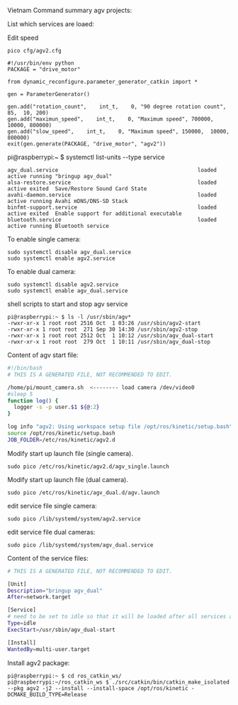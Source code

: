 Vietnam Command summary agv projects:

List which services are loaed:

Edit speed 
```
pico cfg/agv2.cfg

#!/usr/bin/env python
PACKAGE = "drive_motor"

from dynamic_reconfigure.parameter_generator_catkin import *

gen = ParameterGenerator()
 
gen.add("rotation_count",    int_t,    0, "90 degree rotation count", 85,  10, 200)
gen.add("maximun_speed",    int_t,    0, "Maximum speed", 700000,  10000, 800000)
gen.add("slow_speed",    int_t,    0, "Maximum speed", 150000,  10000, 800000)
exit(gen.generate(PACKAGE, "drive_motor", "agv2"))

```

pi@raspberrypi:~ $ systemctl list-units --type service
```UNIT                                                        LOAD   ACTIVE SUB     DESCRIPTION                              
agv_dual.service                                            loaded active running "bringup agv_dual"                       
alsa-restore.service                                        loaded active exited  Save/Restore Sound Card State            
avahi-daemon.service                                        loaded active running Avahi mDNS/DNS-SD Stack                  
binfmt-support.service                                      loaded active exited  Enable support for additional executable 
bluetooth.service                                           loaded active running Bluetooth service                        
```

To enable single camera:
```
sudo systemctl disable agv_dual.service
sudo systemctl enable agv2.service 
```
To enable dual camera:
```
sudo systemctl disable agv2.service
sudo systemctl enable agv_dual.service
```
shell scripts to start and stop agv service

```
pi@raspberrypi:~ $ ls -l /usr/sbin/agv*
-rwxr-xr-x 1 root root 2516 Oct  1 03:26 /usr/sbin/agv2-start
-rwxr-xr-x 1 root root  271 Sep 30 14:30 /usr/sbin/agv2-stop
-rwxr-xr-x 1 root root 2512 Oct  1 10:12 /usr/sbin/agv_dual-start
-rwxr-xr-x 1 root root  279 Oct  1 10:11 /usr/sbin/agv_dual-stop
```

Content of agv start file:

```sh
#!/bin/bash
# THIS IS A GENERATED FILE, NOT RECOMMENDED TO EDIT.

/home/pi/mount_camera.sh  <-------- load camera /dev/video0
#sleep 5
function log() {
  logger -s -p user.$1 ${@:2}
}

log info "agv2: Using workspace setup file /opt/ros/kinetic/setup.bash"
source /opt/ros/kinetic/setup.bash
JOB_FOLDER=/etc/ros/kinetic/agv2.d
```

Modify start up launch file (single camera).
```
sudo pico /etc/ros/kinetic/agv2.d/agv_single.launch
```
Modify start up launch file (dual camera).
```
sudo pico /etc/ros/kinetic/agv_dual.d/agv.launch
```

edit service file single camera:
```
sudo pico /lib/systemd/system/agv2.service 
```
edit service file dual cameras:
```
sudo pico /lib/systemd/system/agv_dual.service
```

Content of the service files:
```sh
# THIS IS A GENERATED FILE, NOT RECOMMENDED TO EDIT.

[Unit]
Description="bringup agv_dual"
After=network.target

[Service]
# need to be set to idle so that it will be loaded after all services are up
Type=idle  
ExecStart=/usr/sbin/agv_dual-start

[Install]
WantedBy=multi-user.target
```
Install agv2 package:
```
pi@raspberrypi:~ $ cd ros_catkin_ws/
pi@raspberrypi:~/ros_catkin_ws $ ./src/catkin/bin/catkin_make_isolated  --pkg agv2 -j2 --install --install-space /opt/ros/kinetic -DCMAKE_BUILD_TYPE=Release
```

